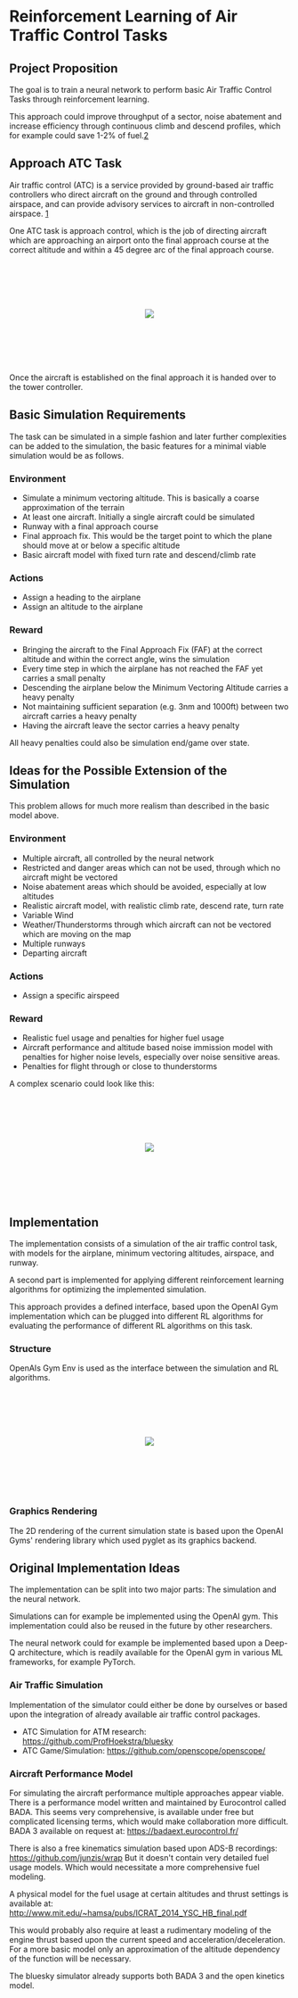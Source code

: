 # Reinforcement Learning of Air Traffic Control Tasks
## Project Proposition
The goal is to train a neural network to perform basic Air Traffic Control Tasks through reinforcement learning. 

This approach could improve throughput of a sector, noise abatement and increase efficiency through continuous 
climb and descend profiles, which for example could save 1-2% of fuel.[2][2]

## Approach ATC Task
Air traffic control (ATC) is a service provided by ground-based air traffic controllers who direct aircraft on the 
ground and through controlled airspace, and can provide advisory services to aircraft in non-controlled airspace. [1][1]

One ATC task is approach control, which is the job of directing aircraft which are approaching an airport onto the 
final approach course at the correct altitude and within a 45 degree arc of the final approach course. 

<p align="center" style="padding: 6em;">
    <img src="images/final_approach_small.png">
</p>

Once the aircraft is established on the final approach it is handed over to the tower controller. 

## Basic Simulation Requirements
The task can be simulated in a simple fashion and later further complexities can be added to the simulation, the basic
features for a minimal viable simulation would be as follows.

### Environment
* Simulate a minimum vectoring altitude. This is basically a coarse approximation of the terrain
* At least one aircraft. Initially a single aircraft could be simulated
* Runway with a final approach course
* Final approach fix. This would be the target point to which the plane should move at or below a specific altitude
* Basic aircraft model with fixed turn rate and descend/climb rate

### Actions
* Assign a heading to the airplane
* Assign an altitude to the airplane

### Reward
* Bringing the aircraft to the Final Approach Fix (FAF) at the correct altitude and within the correct angle, wins the
  simulation 
* Every time step in which the airplane has not reached the FAF yet carries a small penalty
* Descending the airplane below the Minimum Vectoring Altitude carries a heavy penalty
* Not maintaining sufficient separation (e.g. 3nm and 1000ft) between two aircraft carries a heavy penalty 
* Having the aircraft leave the sector carries a heavy penalty

All heavy penalties could also be simulation end/game over state. 

## Ideas for the Possible Extension of the Simulation 
This problem allows for much more realism than described in the basic model above.

### Environment 
* Multiple aircraft, all controlled by the neural network
* Restricted and danger areas which can not be used, through which no aircraft might be vectored
* Noise abatement areas which should be avoided, especially at low altitudes
* Realistic aircraft model, with realistic climb rate, descend rate, turn rate
* Variable Wind
* Weather/Thunderstorms through which aircraft can not be vectored which are moving on the map
* Multiple runways
* Departing aircraft

### Actions
* Assign a specific airspeed

### Reward
* Realistic fuel usage and penalties for higher fuel usage
* Aircraft performance and altitude based noise immission model with penalties for higher noise levels, especially over
noise sensitive areas. 
* Penalties for flight through or close to thunderstorms

A complex scenario could look like this:

<p align="center" style="padding: 6em;">
    <img src="images/complex_scenario.png">
</p>

## Implementation

The implementation consists of a simulation of the air traffic control task, with models for the airplane, 
minimum vectoring altitudes, airspace, and runway. 

A second part is implemented for applying different reinforcement learning algorithms for optimizing the 
implemented simulation. 

This approach provides a defined interface, based upon the OpenAI Gym implementation which can be plugged
into different RL algorithms for evaluating the performance of different RL algorithms on this task. 

### Structure

OpenAIs Gym Env is used as the interface between the simulation and RL algorithms. 

<p align="center" style="padding: 6em;">
    <img src="images/class-structure.png">
</p>

### Graphics Rendering
The 2D rendering of the current simulation state is based upon the OpenAI Gyms' rendering 
library which used pyglet as its graphics backend. 

## Original Implementation Ideas

The implementation can be split into two major parts: The simulation and the neural network. 

Simulations can for example be implemented using the OpenAI gym. This implementation could also be reused in the future
by other researchers. 

The neural network could for example be implemented based upon a Deep-Q architecture, which is readily available for
the OpenAI gym in various ML frameworks, for example PyTorch. 

### Air Traffic Simulation

Implementation of the simulator could either be done by ourselves or based upon the integration of already available
air traffic control packages.

* ATC Simulation for ATM research: https://github.com/ProfHoekstra/bluesky
* ATC Game/Simulation: https://github.com/openscope/openscope/

### Aircraft Performance Model

For simulating the aircraft performance multiple approaches appear viable. There is a performance model written and
maintained by Eurocontrol called BADA. This seems very comprehensive, is available under free but complicated licensing
terms, which would make collaboration more difficult. 
BADA 3 available on request at: https://badaext.eurocontrol.fr/

There is also a free kinematics simulation based upon ADS-B recordings: https://github.com/junzis/wrap
But it doesn't contain very detailed fuel usage models. Which would necessitate a more comprehensive fuel modeling. 

A physical model for the fuel usage at certain altitudes and thrust settings is available at: 
http://www.mit.edu/~hamsa/pubs/ICRAT_2014_YSC_HB_final.pdf

This would probably also require at least a rudimentary modeling of the engine thrust based upon the current speed and
acceleration/deceleration. For a more basic model only an approximation of the altitude dependency of the function 
will be necessary.  

The bluesky simulator already supports both BADA 3 and the open kinetics model. 


[1]: https://en.wikipedia.org/wiki/Air_traffic_control
[2]: http://www.icrat.org/icrat/seminarContent/Author/RamonCodina737/FINAL-602-cfp-Codina.pdf
